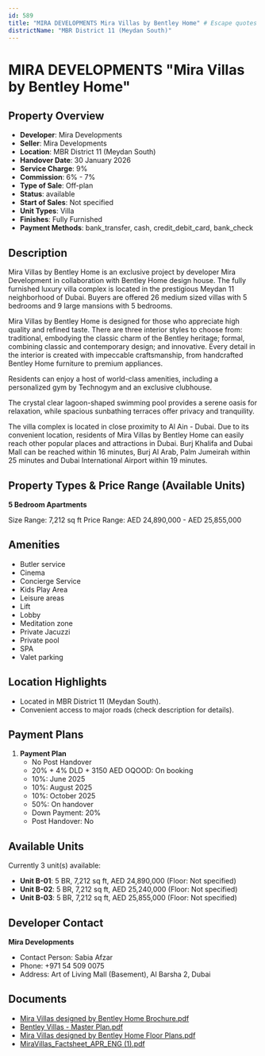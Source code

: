 ```yaml
---
id: 589
title: "MIRA DEVELOPMENTS Mira Villas by Bentley Home" # Escape quotes for YAML string
districtName: "MBR District 11 (Meydan South)"
---
```


# MIRA DEVELOPMENTS "Mira Villas by Bentley Home"

## Property Overview
- **Developer**: Mira Developments
- **Seller**: Mira Developments
- **Location**: MBR District 11 (Meydan South)
- **Handover Date**: 30 January 2026
- **Service Charge**: 9%
- **Commission**: 6% - 7%
- **Type of Sale**: Off-plan
- **Status**: available
- **Start of Sales**: Not specified
- **Unit Types**: Villa
- **Finishes**: Fully Furnished
- **Payment Methods**: bank_transfer, cash, credit_debit_card, bank_check

## Description
Mira Villas by Bentley Home is an exclusive project by developer Mira Development in collaboration with Bentley Home design house. The fully furnished luxury villa complex is located in the prestigious Meydan 11 neighborhood of Dubai. Buyers are offered 26 medium sized villas with 5 bedrooms and 9 large mansions with 5 bedrooms.

Mira Villas by Bentley Home is designed for those who appreciate high quality and refined taste. There are three interior styles to choose from: traditional, embodying the classic charm of the Bentley heritage; formal, combining classic and contemporary design; and innovative. Every detail in the interior is created with impeccable craftsmanship, from handcrafted Bentley Home furniture to premium appliances.

Residents can enjoy a host of world-class amenities, including a personalized gym by Technogym and an exclusive clubhouse.

The crystal clear lagoon-shaped swimming pool provides a serene oasis for relaxation, while spacious sunbathing terraces offer privacy and tranquility.

The villa complex is located in close proximity to Al Ain - Dubai. Due to its convenient location, residents of Mira Villas by Bentley Home can easily reach other popular places and attractions in Dubai. Burj Khalifa and Dubai Mall can be reached within 16 minutes, Burj Al Arab, Palm Jumeirah within 25 minutes and Dubai International Airport within 19 minutes.

## Property Types & Price Range (Available Units)
**5 Bedroom Apartments**

Size Range: 7,212 sq ft
Price Range: AED 24,890,000 - AED 25,855,000

## Amenities
- Butler service
- Cinema
- Concierge Service
- Kids Play Area
- Leisure areas
- Lift
- Lobby
- Meditation zone
- Private Jacuzzi
- Private pool
- SPA
- Valet parking

## Location Highlights
- Located in MBR District 11 (Meydan South).
- Convenient access to major roads (check description for details).

## Payment Plans
1. **Payment Plan**
   - No Post Handover
   - 20% + 4% DLD + 3150 AED OQOOD: On booking
   - 10%: June 2025
   - 10%: August 2025
   - 10%: October 2025
   - 50%: On handover
   - Down Payment: 20%
   - Post Handover: No

## Available Units
Currently 3 unit(s) available:
- **Unit B-01**: 5 BR, 7,212 sq ft, AED 24,890,000 (Floor: Not specified)
- **Unit B-02**: 5 BR, 7,212 sq ft, AED 25,240,000 (Floor: Not specified)
- **Unit B-03**: 5 BR, 7,212 sq ft, AED 25,855,000 (Floor: Not specified)

## Developer Contact
**Mira Developments**
- Contact Person: Sabia Afzar
- Phone: +971 54 509 0075
- Address: Art of Living Mall (Basement), Al Barsha 2, Dubai

## Documents
- [Mira Villas designed by Bentley Home Brochure.pdf](https://cdn.geniemap.net/2024/03/11/5aoKYlz7dz4mjkezd0vEX2ZSknxXCHUL4OqRoovi.pdf)
- [Bentley Villas - Master Plan.pdf](https://cdn.geniemap.net/2024/03/11/QP5xmfGHQjhegauq92IpiqOJfyRuHnindAF7ASYX.pdf)
- [Mira Villas designed by Bentley Home Floor Plans.pdf](https://cdn.geniemap.net/2024/06/05/JNZGP34qTQR1QpPSOs0gavti4kPpNUTQ2yWfQcCw.pdf)
- [MiraVillas_Factsheet_APR_ENG (1).pdf](https://cdn.geniemap.net/2025/04/14/9UAUdcMvDOedUv3SQ7P2ADcgDECrYq5RZAU6QZX6.pdf)
